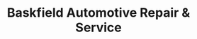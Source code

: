 ---
title: "Baskfield Automotive Repair & Service"
url: /richmond/baskfield-automotive-repair-and-service/
shop: car repair
---